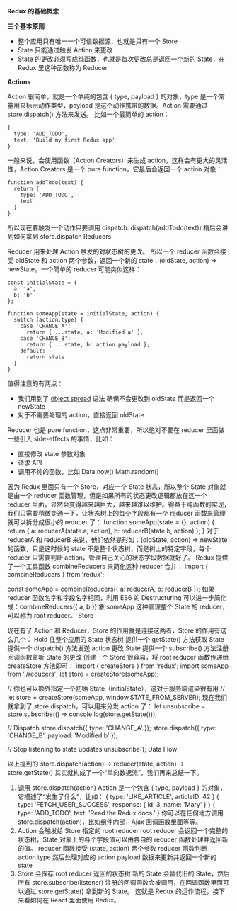 **Redux 的基础概念**

**三个基本原则**

- 整个应用只有唯一一个可信数据源，也就是只有一个 Store
- State 只能通过触发 Action 来更改
- State 的更改必须写成纯函数，也就是每次更改总是返回一个新的 State，在 Redux 里这种函数称为 Reducer

**Actions**

Action 很简单，就是一个单纯的包含 { type, payload } 的对象，type 是一个常量用来标示动作类型，payload 是这个动作携带的数据。Action 需要通过 store.dispatch() 方法来发送。
比如一个最简单的 action：
```
{
  type: 'ADD_TODO',
  text: 'Build my first Redux app'
}
```
一般来说，会使用函数（Action Creators）来生成 action，这样会有更大的灵活性，Action Creators 是一个 pure function，它最后会返回一个 action 对象：
```
function addTodo(text) {
  return {
    type: 'ADD_TODO',
    text
  }
}
```
所以现在要触发一个动作只要调用 dispatch: dispatch(addTodo(text))
稍后会讲到如何拿到 store.dispatch
Reducers

Reducer 用来处理 Action 触发的对状态树的更改。
所以一个 reducer 函数会接受 oldState 和 action 两个参数，返回一个新的 state：(oldState, action) => newState。一个简单的 reducer 可能类似这样：
```
const initialState = {
  a: 'a',
  b: 'b'
};

function someApp(state = initialState, action) {
  switch (action.type) {
    case 'CHANGE_A':
      return { ...state, a: 'Modified a' };
    case 'CHANGE_B':
      return { ...state, b: action.payload };
    default:
      return state
  }
}
```
值得注意的有两点：
- 我们用到了 [object spread][1] 语法 确保不会更改到 oldState 而是返回一个 newState
- 对于不需要处理的 action，直接返回 oldState

Reducer 也是 pure function，这点非常重要，所以绝对不要在 reducer 里面做一些引入 side-effects 的事情，比如：
- 直接修改 state 参数对象
- 请求 API
- 调用不纯的函数，比如 Data.now() Math.random()

因为 Redux 里面只有一个 Store，对应一个 State 状态，所以整个 State 对象就是由一个 reducer 函数管理，但是如果所有的状态更改逻辑都放在这一个 reducer 里面，显然会变得越来越巨大，越来越难以维护。得益于纯函数的实现，我们只需要稍微变通一下，让状态树上的每个字段都有一个 reducer 函数来管理就可以拆分成很小的 reducer 了：
function someApp(state = {}, action) {
  return {
    a: reducerA(state.a, action),
    b: reducerB(state.b, action)
  };
}
对于 reducerA 和 reducerB 来说，他们依然是形如：(oldState, action) => newState 的函数，只是这时候的 state 不是整个状态树，而是树上的特定字段，每个 reducer 只需要判断 action，管理自己关心的状态字段数据就好了。
Redux 提供了一个工具函数 combineReducers 来简化这种 reducer 合并：
import { combineReducers } from 'redux';

const someApp = combineReducers({
  a: reducerA,
  b: reducerB
});
如果 reducer 函数名字和字段名字相同，利用 ES6 的 Destructuring 可以进一步简化成：combineReducers({ a, b })
象 someApp 这种管理整个 State 的 reducer，可以称为 root reducer。
Store

现在有了 Action 和 Reducer，Store 的作用就是连接这两者，Store 的作用有这么几个：
Hold 住整个应用的 State 状态树
提供一个 getState() 方法获取 State
提供一个 dispatch() 方法发送 action 更改 State
提供一个 subscribe() 方法注册回调函数监听 State 的更改
创建一个 Store 很容易，将 root reducer 函数传递给 createStore 方法即可：
import { createStore } from 'redux';
import someApp from './reducers';
let store = createStore(someApp);

// 你也可以额外指定一个初始 State（initialState），这对于服务端渲染很有用
// let store = createStore(someApp, window.STATE_FROM_SERVER);
现在我们就拿到了 store.dispatch，可以用来分发 action 了：
let unsubscribe = store.subscribe(() => console.log(store.getState()));

// Dispatch
store.dispatch({ type: 'CHANGE_A' });
store.dispatch({ type: 'CHANGE_B', payload: 'Modified b' });

// Stop listening to state updates
unsubscribe();
Data Flow

以上提到的 store.dispatch(action) -> reducer(state, action) -> store.getState() 其实就构成了一个“单向数据流”，我们再来总结一下。
1. 调用 store.dispatch(action)
Action 是一个包含 { type, payload } 的对象，它描述了“发生了什么”，比如：
{ type: 'LIKE_ARTICLE', articleID: 42 }
{ type: 'FETCH_USER_SUCCESS', response: { id: 3, name: 'Mary' } }
{ type: 'ADD_TODO', text: 'Read the Redux docs.' }
你可以在任何地方调用 store.dispatch(action)，比如组件内部，Ajax 回调函数里面等等。
2. Action 会触发给 Store 指定的 root reducer
root reducer 会返回一个完整的状态树，State 对象上的各个字段值可以由各自的 reducer 函数处理并返回新的值。
reducer 函数接受 (state, action) 两个参数
reducer 函数判断 action.type 然后处理对应的 action.payload 数据来更新并返回一个新的 state
3. Store 会保存 root reducer 返回的状态树
新的 State 会替代旧的 State，然后所有 store.subscribe(listener) 注册的回调函数会被调用，在回调函数里面可以通过 store.getState() 拿到新的 State。
这就是 Redux 的运作流程，接下来看如何在 React 里面使用 Redux。


[1]:https://github.com/tc39/proposal-object-rest-spread